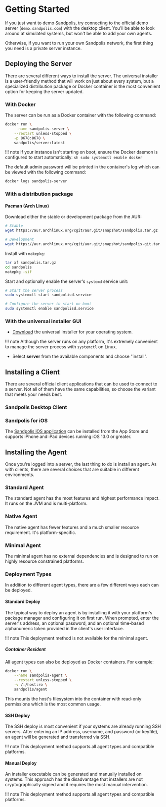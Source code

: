 # Getting Started

If you just want to demo Sandpolis, try connecting to the official demo server
(`demo.sandpolis.com`) with the desktop client. You'll be able to look around at
simulated systems, but won't be able to add your own agents.

Otherwise, if you want to run your own Sandpolis network, the first thing you
need is a private server instance.

## Deploying the Server

There are several different ways to install the server. The universal installer
is a user-friendly method that will work on just about every system, but a
specialized distribution package or Docker container is the most convenient
option for keeping the server updated.

### With Docker

The server can be run as a Docker container with the following command:

```sh
docker run \
	--name sandpolis-server \
	--restart unless-stopped \
	-p 8678:8678 \
	sandpolis/server:latest
```

!!! note If your instance isn't starting on boot, ensure the Docker daemon is
configured to start automatically: `sh sudo systemctl enable docker`

The default admin password will be printed in the container's log which can be
viewed with the following command:

```sh
docker logs sandpolis-server
```

### With a distribution package

#### Pacman (Arch Linux)

Download either the stable or development package from the AUR:

```sh
# Stable
wget https://aur.archlinux.org/cgit/aur.git/snapshot/sandpolis.tar.gz

# Development
wget https://aur.archlinux.org/cgit/aur.git/snapshot/sandpolis-git.tar.gz
```

Install with `makepkg`:

```sh
tar xf sandpolis.tar.gz
cd sandpolis
makepkg -sif
```

Start and optionally enable the server's `systemd` service unit:

```sh
# Start the server process
sudo systemctl start sandpolisd.service

# Configure the server to start on boot
sudo systemctl enable sandpolisd.service
```

### With the universal installer GUI

- <a href="https://sandpolis.com/download" target="_blank">Download</a> the
  universal installer for your operating system.

!!! note Although the server runs on any platform, it's extremely convenient to
manage the server process with `systemctl` on Linux.

- Select **server** from the available components and choose "install".

## Installing a Client

There are several official client applications that can be used to connect to a
server. Not all of them have the same capabilities, so choose the variant that
meets your needs best.

### Sandpolis Desktop Client

### Sandpolis for iOS

The
[Sandpolis iOS application](https://apps.apple.com/us/app/sandpolis/id1478068506)
can be installed from the App Store and supports iPhone and iPad devices running
iOS 13.0 or greater.

## Installing the Agent

Once you're logged into a server, the last thing to do is install an agent. As
with clients, there are several choices that are suitable in different
environments.

### Standard Agent

The standard agent has the most features and highest performance impact. It runs
on the JVM and is multi-platform.

### Native Agent

The native agent has fewer features and a much smaller resource requirement.
It's platform-specific.

### Minimal Agent

The minimal agent has no external dependencies and is designed to run on highly
resource constrained platforms.

### Deployment Types

In addition to different agent types, there are a few different ways each can be
deployed.

#### Standard Deploy

The typical way to deploy an agent is by installing it with your platform's
package manager and configuring it on first run. When prompted, enter the
server's address, an optional password, and an optional time-based alphanumeric
token provided in the client's user interface.

!!! note This deployment method is not available for the minimal agent.

##### Container Resident

All agent types can also be deployed as Docker containers. For example:

```sh
docker run \
	--name sandpolis-agent \
	--restart unless-stopped \
	-v /:/host:ro \
	sandpolis/agent
```

This mounts the host's filesystem into the container with read-only permissions
which is the most common usage.

#### SSH Deploy

The SSH deploy is most convenient if your systems are already running SSH
servers. After entering an IP address, username, and password (or keyfile), an
agent will be generated and transferred via SSH.

!!! note This deployment method supports all agent types and compatible
platforms.

#### Manual Deploy

An installer executable can be generated and manually installed on systems. This
approach has the disadvantage that installers are not cryptographically signed
and it requires the most manual intervention.

!!! note This deployment method supports all agent types and compatible
platforms.
